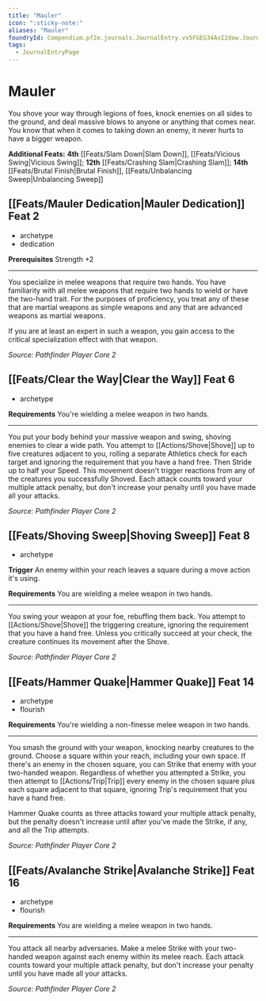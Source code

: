 ```yaml
---
title: "Mauler"
icon: ":sticky-note:"
aliases: "Mauler"
foundryId: Compendium.pf2e.journals.JournalEntry.vx5FGEG34AxI2dow.JournalEntryPage.RoF5NOFBefXAPftS
tags:
  - JournalEntryPage
---
```


# Mauler
You shove your way through legions of foes, knock enemies on all sides to the ground, and deal massive blows to anyone or anything that comes near. You know that when it comes to taking down an enemy, it never hurts to have a bigger weapon.

**Additional Feats:** **4th** [[Feats/Slam Down|Slam Down]], [[Feats/Vicious Swing|Vicious Swing]]; **12th** [[Feats/Crashing Slam|Crashing Slam]]; **14th** [[Feats/Brutal Finish|Brutal Finish]], [[Feats/Unbalancing Sweep|Unbalancing Sweep]]

## [[Feats/Mauler Dedication|Mauler Dedication]] Feat 2

*   archetype
*   dedication

**Prerequisites** Strength +2

* * *

You specialize in melee weapons that require two hands. You have familiarity with all melee weapons that require two hands to wield or have the two-hand trait. For the purposes of proficiency, you treat any of these that are martial weapons as simple weapons and any that are advanced weapons as martial weapons.

If you are at least an expert in such a weapon, you gain access to the critical specialization effect with that weapon.

_Source: Pathfinder Player Core 2_

## [[Feats/Clear the Way|Clear the Way]] Feat 6

*   archetype

**Requirements** You're wielding a melee weapon in two hands.

* * *

You put your body behind your massive weapon and swing, shoving enemies to clear a wide path. You attempt to [[Actions/Shove|Shove]] up to five creatures adjacent to you, rolling a separate Athletics check for each target and ignoring the requirement that you have a hand free. Then Stride up to half your Speed. This movement doesn't trigger reactions from any of the creatures you successfully Shoved. Each attack counts toward your multiple attack penalty, but don't increase your penalty until you have made all your attacks.

_Source: Pathfinder Player Core 2_

## [[Feats/Shoving Sweep|Shoving Sweep]] Feat 8

*   archetype

**Trigger** An enemy within your reach leaves a square during a move action it's using.

**Requirements** You are wielding a melee weapon in two hands.

* * *

You swing your weapon at your foe, rebuffing them back. You attempt to [[Actions/Shove|Shove]] the triggering creature, ignoring the requirement that you have a hand free. Unless you critically succeed at your check, the creature continues its movement after the Shove.

_Source: Pathfinder Player Core 2_

## [[Feats/Hammer Quake|Hammer Quake]] Feat 14

*   archetype
*   flourish

**Requirements** You're wielding a non-finesse melee weapon in two hands.

* * *

You smash the ground with your weapon, knocking nearby creatures to the ground. Choose a square within your reach, including your own space. If there's an enemy in the chosen square, you can Strike that enemy with your two-handed weapon. Regardless of whether you attempted a Strike, you then attempt to [[Actions/Trip|Trip]] every enemy in the chosen square plus each square adjacent to that square, ignoring Trip's requirement that you have a hand free.

Hammer Quake counts as three attacks toward your multiple attack penalty, but the penalty doesn't increase until after you've made the Strike, if any, and all the Trip attempts.

_Source: Pathfinder Player Core 2_

## [[Feats/Avalanche Strike|Avalanche Strike]] Feat 16

*   archetype
*   flourish

**Requirements** You are wielding a melee weapon in two hands.

* * *

You attack all nearby adversaries. Make a melee Strike with your two-handed weapon against each enemy within its melee reach. Each attack counts toward your multiple attack penalty, but don't increase your penalty until you have made all your attacks.

_Source: Pathfinder Player Core 2_